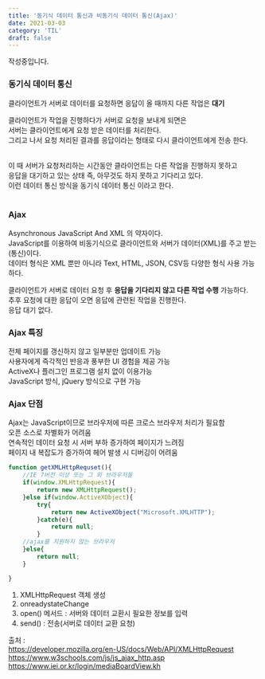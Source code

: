 ```yaml
---
title: '동기식 데이터 통신과 비동기식 데이터 통신(Ajax)'
date: 2021-03-03
category: 'TIL'
draft: false
---
```


작성중입니다.  

### 동기식 데이터 통신
클라이언트가 서버로 데이터를 요청하면 응답이 올 때까지 다른 작업은 **대기**  


클라이언트가 작업을 진행하다가 서버로 요청을 보내게 되면은  
서버는 클라이언트에게 요청 받은 데이터를 처리한다.  
그리고 나서 요청 처리된 결과를 응답이라는 형태로 다시 클라이언트에게 전송 한다.  
<br>


이 때 서버가 요청처리하는 시간동안 클라이언트는 다른 작업을 진행하지 못하고  
응답을 대기하고 있는 상태 즉, 아무것도 하지 못하고 기다리고 있다.  
이런 데이터 통신 방식을 동기식 데이터 통신 이라고 한다.  
<br>


### Ajax
Asynchronous JavaScript And XML 의 약자이다.  
JavaScript를 이용하여 비동기식으로 클라이언트와 서버가 데이터(XML)를 주고 받는(통신)이다.  
데이터 형식은 XML 뿐만 아니라 Text, HTML, JSON, CSV등 다양한 형식 사용 가능하다.  


클라이언트가 서버로 데이터 요청 후 **응답을 기다리지 않고 다른 작업 수행** 가능하다.  
추후 요청에 대한 응답이 오면 응답에 관련된 작업을 진행한다.  
응답 대기 없다.  



### Ajax 특징
전체 페이지를 갱신하지 않고 일부분만 업데이트 가능  
사용자에게 즉각적인 반응과 풍부한 UI 경험을 제공 가능  
ActiveX나 플러그인 프로그램 설치 없이 이용가능  
JavaScript 방식, jQuery 방식으로 구현 가능  


### Ajax 단점
Ajax는 JavaScript이므로 브라우저에 따른 크로스 브라우저 처리가 필요함  
오픈 소스로 차별화가 어려움  
연속적인 데이터 요청 시 서버 부하 증가하여 페이지가 느려짐  
페이지 내 복잡도가 증가하여 헤어 발생 시 디버깅이 어려움  

```javascript
function getXMLHttpRequset(){
	//IE 7버전 이상 또는 그 외 브라우저들
	if(window.XMLHttpRequest){
		return new XMLHttpRequest();
	}else if(window.ActiveXObject){
		try{
			return new ActiveXObject("Microsoft.XMLHTTP");
		}catch(e){
			return null;
		}
	//ajax를 지원하지 않는 브라우저
	}else{	
		return null;
	}

}

```

1. XMLHttpRequest 객체 생성  
2. onreadystateChange  
3. open() 메서드 : 서버와 데이터 교환시 필요한 정보를 입력  
4. send() : 전송(서버로 데이터 교환 요청)  




출처 :  
https://developer.mozilla.org/en-US/docs/Web/API/XMLHttpRequest  
https://www.w3schools.com/js/js_ajax_http.asp
https://www.iei.or.kr/login/mediaBoardView.kh


